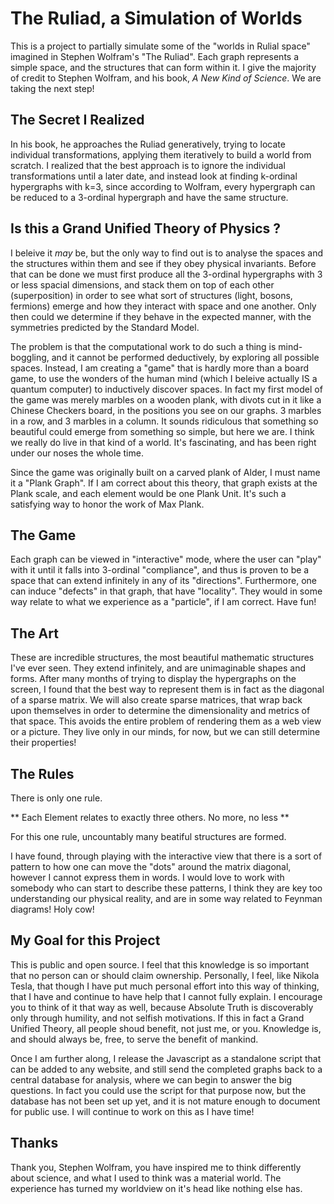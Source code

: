 # The Ruliad, a Simulation of Worlds

This is a project to partially simulate some of the "worlds in Rulial space" imagined in Stephen Wolfram's "The Ruliad". Each graph represents a simple space, and the structures that can form within it. I give the majority of credit to Stephen Wolfram, and his book, *A New Kind of Science*. We are taking the next step!

## The Secret I Realized

In his book, he approaches the Ruliad generatively, trying to locate individual transformations, applying them iteratively to build a world from scratch. I realized that the best approach is to ignore the individual transformations until a later date, and instead look at finding k-ordinal hypergraphs with k=3, since according to Wolfram, every hypergraph can be reduced to a 3-ordinal hypergraph and have the same structure.

## Is this a Grand Unified Theory of Physics ?

I beleive it *may* be, but the only way to find out is to analyse the spaces and the structures within them and see if they obey physical invariants. Before that can be done we must first produce all the 3-ordinal hypergraphs with 3 or less spacial dimensions, and stack them on top of each other (superposition) in order to see what sort of structures (light, bosons, fermions) emerge and how they interact with space and one another. Only then could we determine if they behave in the expected manner, with the symmetries predicted by the Standard Model. 

The problem is that the computational work to do such a thing is mind-boggling, and it cannot be performed deductively, by exploring all possible spaces. Instead, I am creating a "game" that is hardly more than a board game, to use the wonders of the human mind (which I beleive actually IS a quantum computer) to inductively discover spaces. In fact my first model of the game was merely marbles on a wooden plank, with divots cut in it like a Chinese Checkers board, in the positions you see on our graphs. 3 marbles in a row, and 3 marbles in a column. It sounds ridiculous that something so beautiful could emerge from something so simple, but here we are. I think we really do live in that kind of a world. It's fascinating, and has been right under our noses the whole time. 

Since the game was originally built on a carved plank of Alder, I must name it a "Plank Graph". If I am correct about this theory, that graph exists at the Plank scale, and each element would be one Plank Unit. It's such a satisfying way to honor the work of Max Plank.

## The Game

Each graph can be viewed in "interactive" mode, where the user can "play" with it until it falls into 3-ordinal "compliance", and thus is proven to be a space that can extend infinitely in any of its "directions". Furthermore, one can induce "defects" in that graph, that have "locality". They would in some way relate to what we experience as a "particle", if I am correct. Have fun!

## The Art

These are incredible structures, the most beautiful mathematic structures I've ever seen. They extend infinitely, and are unimaginable shapes and forms. After many months of trying to display the hypergraphs on the screen, I found that the best way to represent them is in fact as the diagonal of a sparse matrix. We will also create sparse matrices, that wrap back upon themselves in order to determine the dimensionality and metrics of that space. This avoids the entire problem of rendering them as a web view or a picture. They live only in our minds, for now, but we can still determine their properties!

## The Rules

There is only one rule.

** Each Element relates to exactly three others. No more, no less **

For this one rule, uncountably many beatiful structures are formed. 

I have found, through playing with the interactive view that there is a sort of pattern to how one can move the "dots" around the matrix diagonal, however I cannot express them in words. I would love to work with somebody who can start to describe these patterns, I think they are key too understanding our physical reality, and are in some way related to Feynman diagrams! Holy cow!

## My Goal for this Project

This is public and open source. I feel that this knowledge is so important that no person can or should claim ownership. Personally, I feel, like Nikola Tesla, that though I have put much personal effort into this way of thinking, that I have and continue to have help that I cannot fully explain. I encourage you to think of it that way as well, because Absolute Truth is discoverably only through humility, and not selfish motivations. If this in fact a Grand Unified Theory, all people shoud benefit, not just me, or you. Knowledge is, and should always be, free, to serve the benefit of mankind.

Once I am further along, I release the Javascript as a standalone script that can be added to any website, and still send the completed graphs back to a central database for analysis, where we can begin to answer the big questions. In fact you could use the script for that purpose now, but the database has not been set up yet, and it is not mature enough to document for public use. I will continue to work on this as I have time!

## Thanks

Thank you, Stephen Wolfram, you have inspired me to think differently about science, and what I used to think was a material world. The experience has turned my worldview on it's head like nothing else has.